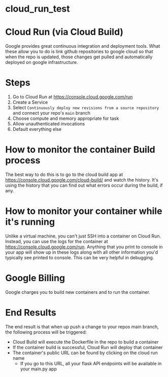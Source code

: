 # cloud_run_test

# Cloud Run (via Cloud Build)
Google provides great continuous integration and deployment tools. What these allow you to do is link github repositories to google cloud so that when the repo is updated, those changes get pulled and automatically deployed on google infrastructure.

# Steps
1. Go to Cloud Run at https://console.cloud.google.com/run
2. Create a Service
3. Select `Continuously deploy new revisions from a source repository` and connect your repo's `main` branch
4. Choose compute and memory appropriate for task
5. Allow unauthenticated invocations
6. Default everything else

# How to monitor the container Build process
The best way to do this is to go to the cloud build app at https://console.cloud.google.com/cloud-build/ and watch the history. It's using the history that you can find out what errors occur during the build, if any.

# How to monitor your container while it's running
Unlike a virtual machine, you can't just SSH into a container on Cloud Run. Instead, you can use the logs for the container at https://console.cloud.google.com/run. Anything that you print to console in your app will show up in these logs along with all other information you'd typically see printed to console. This can be very helpful in debugging.

# Google Billing
Google charges you to build new containers and to run the container. 

# End Results
The end result is that when up push a change to your repos main branch, the following process will be triggered:
- Cloud Build will execute the Dockerfile in the repo to build a container
- If the container build is successful, Cloud Run will deploy that container
- The container's public URL can be found by clicking on the cloud run name
  - If you go to this URL, all your flask API endpoints will be available in your main.py app
